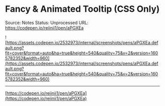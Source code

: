 # Fancy & Animated Tooltip (CSS Only)

Source: Notes
Status: Unprocessed
URL: https://codepen.io/reiinii1/pen/aPGXEa

![https://assets.codepen.io/2532973/internal/screenshots/pens/aPGXEa.default.png?fit=cover&format=auto&ha=true&height=540&quality=75&v=2&version=1605782352&width=960](https://assets.codepen.io/2532973/internal/screenshots/pens/aPGXEa.default.png?fit=cover&format=auto&ha=true&height=540&quality=75&v=2&version=1605782352&width=960)

---

[https://codepen.io/reiinii1/pen/aPGXEa](https://codepen.io/reiinii1/pen/aPGXEa)